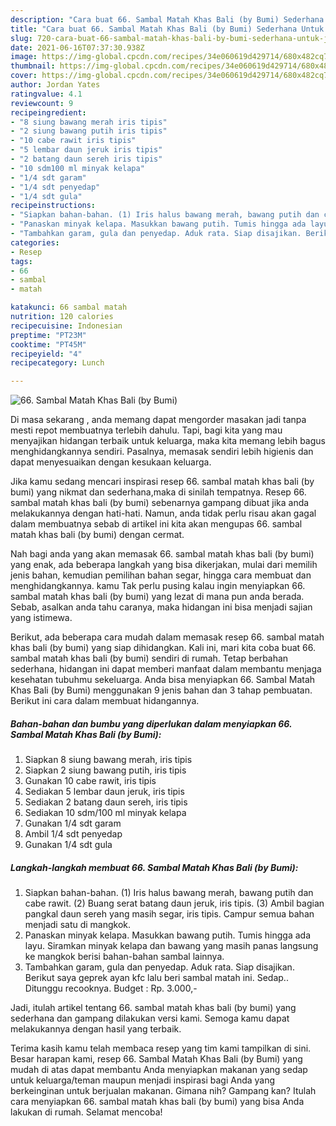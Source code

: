 ```yaml
---
description: "Cara buat 66. Sambal Matah Khas Bali (by Bumi) Sederhana Untuk Jualan"
title: "Cara buat 66. Sambal Matah Khas Bali (by Bumi) Sederhana Untuk Jualan"
slug: 720-cara-buat-66-sambal-matah-khas-bali-by-bumi-sederhana-untuk-jualan
date: 2021-06-16T07:37:30.938Z
image: https://img-global.cpcdn.com/recipes/34e060619d429714/680x482cq70/66-sambal-matah-khas-bali-by-bumi-foto-resep-utama.jpg
thumbnail: https://img-global.cpcdn.com/recipes/34e060619d429714/680x482cq70/66-sambal-matah-khas-bali-by-bumi-foto-resep-utama.jpg
cover: https://img-global.cpcdn.com/recipes/34e060619d429714/680x482cq70/66-sambal-matah-khas-bali-by-bumi-foto-resep-utama.jpg
author: Jordan Yates
ratingvalue: 4.1
reviewcount: 9
recipeingredient:
- "8 siung bawang merah iris tipis"
- "2 siung bawang putih iris tipis"
- "10 cabe rawit iris tipis"
- "5 lembar daun jeruk iris tipis"
- "2 batang daun sereh iris tipis"
- "10 sdm100 ml minyak kelapa"
- "1/4 sdt garam"
- "1/4 sdt penyedap"
- "1/4 sdt gula"
recipeinstructions:
- "Siapkan bahan-bahan. (1) Iris halus bawang merah, bawang putih dan cabe rawit. (2) Buang serat batang daun jeruk, iris tipis. (3) Ambil bagian pangkal daun sereh yang masih segar, iris tipis. Campur semua bahan menjadi satu di mangkok."
- "Panaskan minyak kelapa. Masukkan bawang putih. Tumis hingga ada layu. Siramkan minyak kelapa dan bawang yang masih panas langsung ke mangkok berisi bahan-bahan sambal lainnya."
- "Tambahkan garam, gula dan penyedap. Aduk rata. Siap disajikan. Berikut saya geprek ayan kfc lalu beri sambal matah ini. Sedap.. Ditunggu recooknya. Budget : Rp. 3.000,-"
categories:
- Resep
tags:
- 66
- sambal
- matah

katakunci: 66 sambal matah 
nutrition: 120 calories
recipecuisine: Indonesian
preptime: "PT23M"
cooktime: "PT45M"
recipeyield: "4"
recipecategory: Lunch

---
```



![66. Sambal Matah Khas Bali (by Bumi)](https://img-global.cpcdn.com/recipes/34e060619d429714/680x482cq70/66-sambal-matah-khas-bali-by-bumi-foto-resep-utama.jpg)

Di masa  sekarang , anda memang dapat mengorder masakan jadi tanpa mesti repot membuatnya terlebih dahulu. Tapi, bagi kita yang mau menyajikan hidangan terbaik untuk keluarga, maka kita memang lebih bagus menghidangkannya sendiri. Pasalnya, memasak sendiri lebih higienis dan dapat menyesuaikan dengan kesukaan keluarga.

Jika kamu sedang mencari inspirasi resep 66. sambal matah khas bali (by bumi) yang nikmat dan sederhana,maka di sinilah tempatnya. Resep 66. sambal matah khas bali (by bumi)  sebenarnya gampang dibuat jika anda melakukannya dengan hati-hati. Namun, anda tidak perlu risau akan gagal dalam membuatnya 
sebab di artikel ini kita akan mengupas 66. sambal matah khas bali (by bumi) dengan cermat.  



Nah bagi anda yang akan memasak 66. sambal matah khas bali (by bumi) yang enak, ada beberapa langkah yang bisa dikerjakan, mulai dari memilih jenis bahan, kemudian pemilihan bahan segar, hingga cara membuat dan menghidangkannya. kamu Tak perlu pusing kalau ingin menyiapkan 66. sambal matah khas bali (by bumi) yang lezat di mana pun anda berada. Sebab, asalkan anda  tahu caranya, maka hidangan ini bisa menjadi sajian yang istimewa.

Berikut, ada beberapa cara mudah dalam memasak resep 66. sambal matah khas bali (by bumi) yang siap dihidangkan. Kali ini, mari kita coba buat 66. sambal matah khas bali (by bumi) sendiri di rumah. Tetap berbahan sederhana, hidangan ini dapat memberi manfaat dalam membantu menjaga kesehatan tubuhmu sekeluarga. Anda bisa menyiapkan 66. Sambal Matah Khas Bali (by Bumi) menggunakan 9 jenis bahan dan 3 tahap pembuatan. Berikut ini cara dalam membuat hidangannya.

<!--inarticleads1-->

##### Bahan-bahan dan bumbu yang diperlukan dalam menyiapkan 66. Sambal Matah Khas Bali (by Bumi):

1. Siapkan 8 siung bawang merah, iris tipis
1. Siapkan 2 siung bawang putih, iris tipis
1. Gunakan 10 cabe rawit, iris tipis
1. Sediakan 5 lembar daun jeruk, iris tipis
1. Sediakan 2 batang daun sereh, iris tipis
1. Sediakan 10 sdm/100 ml minyak kelapa
1. Gunakan 1/4 sdt garam
1. Ambil 1/4 sdt penyedap
1. Gunakan 1/4 sdt gula




<!--inarticleads2-->

##### Langkah-langkah membuat 66. Sambal Matah Khas Bali (by Bumi):

1. Siapkan bahan-bahan. (1) Iris halus bawang merah, bawang putih dan cabe rawit. (2) Buang serat batang daun jeruk, iris tipis. (3) Ambil bagian pangkal daun sereh yang masih segar, iris tipis. Campur semua bahan menjadi satu di mangkok.
1. Panaskan minyak kelapa. Masukkan bawang putih. Tumis hingga ada layu. Siramkan minyak kelapa dan bawang yang masih panas langsung ke mangkok berisi bahan-bahan sambal lainnya.
1. Tambahkan garam, gula dan penyedap. Aduk rata. Siap disajikan. Berikut saya geprek ayan kfc lalu beri sambal matah ini. Sedap.. Ditunggu recooknya. Budget : Rp. 3.000,-




Jadi, itulah artikel tentang  66. sambal matah khas bali (by bumi)  yang sederhana dan gampang dilakukan versi kami. Semoga kamu dapat melakukannya dengan hasil yang terbaik. 

Terima kasih kamu telah membaca resep yang tim kami tampilkan di sini. Besar harapan kami, resep  66. Sambal Matah Khas Bali (by Bumi) yang mudah di atas dapat membantu Anda menyiapkan makanan yang sedap untuk keluarga/teman maupun menjadi inspirasi bagi Anda yang berkeinginan untuk berjualan makanan. Gimana nih? Gampang kan? Itulah cara menyiapkan 66. sambal matah khas bali (by bumi) yang bisa Anda lakukan di rumah. Selamat mencoba!

